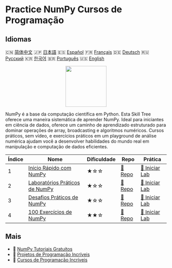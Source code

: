 # Practice NumPy Cursos de Programação

## Idiomas

🇨🇳 [简体中文](README_zh.md) 🇯🇵 [日本語](README_ja.md) 🇪🇸 [Español](README_es.md) 🇫🇷 [Français](README_fr.md) 🇩🇪 [Deutsch](README_de.md) 🇷🇺 [Русский](README_ru.md) 🇰🇷 [한국어](README_ko.md) 🇧🇷 [Português](README_pt.md) 🇺🇸 [English](README.md) 

<div align="center">
<img width="128px" src="https://file.labex.io/path/gdqX0QgXsYjL.png">
</div>

NumPy é a base da computação científica em Python. Esta Skill Tree oferece uma maneira sistemática de aprender NumPy. Ideal para iniciantes em ciência de dados, oferece um caminho de aprendizado estruturado para dominar operações de array, broadcasting e algoritmos numéricos. Cursos práticos, sem vídeo, e exercícios práticos em um playground de análise numérica ajudam você a desenvolver habilidades do mundo real em manipulação e computação de dados eficientes.

|   Índice | Nome                                                                                | Dificuldade   | Repo                                                               | Prática                                                                 |
|----------|-------------------------------------------------------------------------------------|---------------|--------------------------------------------------------------------|-------------------------------------------------------------------------|
|        1 | [Início Rápido com NumPy](https://labex.io/pt/courses/quick-start-with-numpy)       | ★☆☆           | [🔗 Repo](https://github.com/labex-labs/quick-start-with-numpy)    | [🚀 Iniciar Lab](https://labex.io/pt/courses/quick-start-with-numpy)    |
|        2 | [Laboratórios Práticos de NumPy](https://labex.io/pt/courses/numpy-practice-labs)   | ★☆☆           | [🔗 Repo](https://github.com/labex-labs/numpy-practice-labs)       | [🚀 Iniciar Lab](https://labex.io/pt/courses/numpy-practice-labs)       |
|        3 | [Desafios Práticos de NumPy](https://labex.io/pt/courses/numpy-practice-challenges) | ★☆☆           | [🔗 Repo](https://github.com/labex-labs/numpy-practice-challenges) | [🚀 Iniciar Lab](https://labex.io/pt/courses/numpy-practice-challenges) |
|        4 | [100 Exercícios de NumPy](https://labex.io/pt/courses/100-numpy-exercises)          | ★★☆           | [🔗 Repo](https://github.com/labex-labs/100-numpy-exercises)       | [🚀 Iniciar Lab](https://labex.io/pt/courses/100-numpy-exercises)       |

## Mais

- 🔗 [NumPy Tutoriais Gratuitos](https://github.com/labex-labs/numpy-free-tutorials)
- 🔗 [Projetos de Programação Incríveis](https://github.com/labex-labs/awesome-programming-projects)
- 🔗 [Cursos de Programação Incríveis](https://github.com/labex-labs/awesome-programming-courses)

